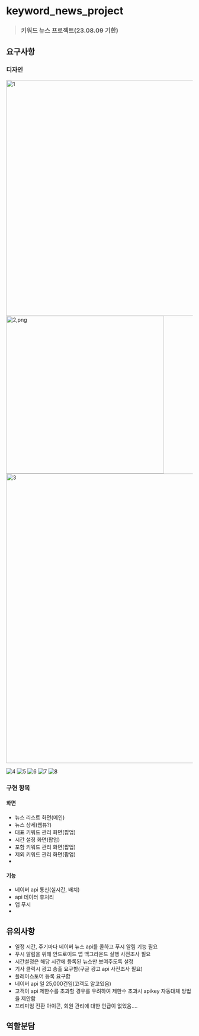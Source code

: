 # keyword_news_project
> ### 키워드 뉴스 프로젝트(23.08.09 기한)

## 요구사항
### 디자인
<img width="637" alt="1" src="https://github.com/wjdgus3608/keyword_news_project/assets/31335823/6ff3b1aa-a479-4b2d-ade0-bf45ed3aaddc">
<img width="426" alt="2,png" src="https://github.com/wjdgus3608/keyword_news_project/assets/31335823/0cdd6122-895a-4baa-82b1-f46e52f8ea6a">
<img width="782" alt="3" src="https://github.com/wjdgus3608/keyword_news_project/assets/31335823/edb8adfe-4a00-4a68-be4c-fba886e73f56">  
   
![4](https://github.com/wjdgus3608/keyword_news_project/assets/31335823/bca72b8d-1174-4f39-b9ad-bdaacc9f65de)
![5](https://github.com/wjdgus3608/keyword_news_project/assets/31335823/4871c843-e83e-495c-8ed3-38b74b29c2ce)
![6](https://github.com/wjdgus3608/keyword_news_project/assets/31335823/3105e22f-27fa-4426-843b-cd2b3fa1aa03)
![7](https://github.com/wjdgus3608/keyword_news_project/assets/31335823/ba0d2d1c-40a7-4c5b-9fd4-1712e729b0a7)
![8](https://github.com/wjdgus3608/keyword_news_project/assets/31335823/9f4770e8-8ed1-4266-955a-f26651b0dcae)

### 구현 항목
#### 화면
   - 뉴스 리스트 화면(메인)
   - 뉴스 상세(웹뷰?)
   - 대표 키워드 관리 화면(팝업)
   - 시간 설정 화면(팝업)
   - 포함 키워드 관리 화면(팝업)
   - 제외 키워드 관리 화면(팝업)
   - 

#### 기능
   - 네이버 api 통신(실시간, 배치)
   - api 데이터 후처리
   - 앱 푸시
   - 

## 유의사항  
   - 일정 시간, 주기마다 네이버 뉴스 api를 콜하고 푸시 알림 기능 필요
   - 푸시 알림을 위해 안드로이드 앱 백그라운드 실행 사전조사 필요
   - 시간설정은 해당 시간에 등록된 뉴스만 보여주도록 설정
   - 기사 클릭시 광고 송출 요구함(구글 광고 api 사전조사 필요)
   - 플레이스토어 등록 요구함
   - 네이버 api 일 25,000건임(고객도 알고있음)
   - 고객이 api 제한수를 초과할 경우를 우려하여 제한수 초과시 apikey 자동대체 방법을 제안함
   - 프리미엄 전환 아이콘, 회원 관리에 대한 언급이 없었음....
## 역할분담

